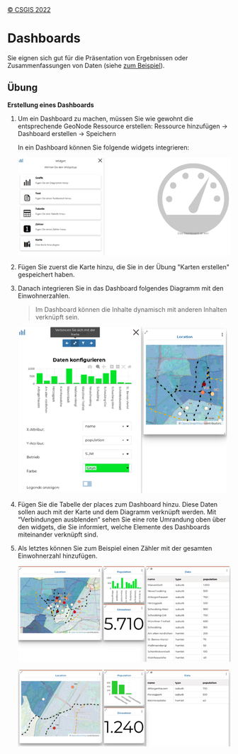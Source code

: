 <!-- the Menu -->

<link rel="stylesheet" media="all" href="../styles.css" />
<div id="logo"><a href="https://csgis.de">© CSGIS 2022</a></div>
<div id="menu"></div>
<div id="jumpMenu"></div>
<script src="../menu.js"></script>
<script src="../jumpmenu.js"></script>
<!-- the Menu -->

# Dashboards

Sie eignen sich gut für die Präsentation von Ergebnissen oder Zusammenfassungen von Daten (siehe [zum Beispiel](https://geonode-training.csgis.de/catalogue/#/dashboard/30)).

## Übung

**Erstellung eines Dashboards**

1. Um ein Dashboard zu machen, müssen Sie wie gewohnt die entsprechende GeoNode Ressource erstellen: Ressource hinzufügen → Dashboard erstellen → Speichern

   In ein Dashboard können Sie folgende widgets integrieren:

   ![Dashboard widgets](images/image76_2.png)

2. Fügen Sie zuerst die Karte hinzu, die Sie in der Übung "Karten erstellen" gespeichert haben.

3. Danach integrieren Sie in das Dashboard folgendes Diagramm mit den Einwohnerzahlen.

   > Im Dashboard können die Inhalte dynamisch  mit anderen Inhalten verknüpft sein.

   ![Inhalte verknüpfen](images/image78_2.png)

1. Fügen Sie die Tabelle der places zum Dashboard hinzu. Diese Daten sollen auch mit der Karte und dem Diagramm verknüpft werden.
   Mit  “Verbindungen ausblenden“ sehen Sie eine rote Umrandung oben über den    widgets, die Sie informiert, welche Elemente des Dashboards miteinander verknüpft sind.

5. Als letztes können Sie zum Beispiel einen Zähler  mit der gesamten Einwohnerzahl hinzufügen.

    ![Dashboard Beispiel](images/image79_2.png)

    ![Dashboard Beispiel](images/image80_2.png)
